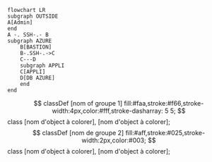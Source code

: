 ```mermaid
flowchart LR
subgraph OUTSIDE
A[Admin]
end
A -. SSH-.- B
subgraph AZURE
    B[BASTION]
    B-.SSH-.->C
    C---D
    subgraph APPLI
    C[APPLI]
    D[DB AZURE]
    end
end
```


$$ classDef [nom of groupe 1] fill:#faa,stroke:#f66,stroke-width:4px,color:#fff,stroke-dasharray: 5 5;
$$ class [nom d'object à colorer], [nom d'object à colorer];
$$ classDef [nom de groupe 2] fill:#aff,stroke:#025,stroke-width:2px,color:#003;
$$ class [nom d'object à colorer], [nom d'object à colorer];